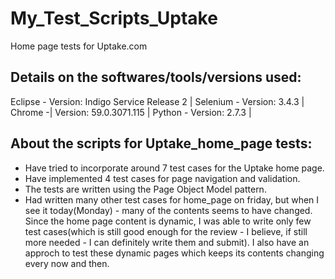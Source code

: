# My_Test_Scripts_Uptake
Home page tests for Uptake.com

Details on the softwares/tools/versions used:
---------------------------------------------
Eclipse  -  Version: Indigo Service Release 2 |
Selenium -  Version: 3.4.3 |
Chrome   -|  Version: 59.0.3071.115 |
Python   -  Version: 2.7.3 |

About the scripts for Uptake_home_page tests:
---------------------------------------------
- Have tried to incorporate around 7 test cases for the Uptake home page.
- Have implemented 4 test cases for page navigation and validation. 
- The tests are written using the Page Object Model pattern.
- Had written many other test cases for home_page on friday, but when I see it today(Monday) - many of the contents seems to have changed. Since the home page content is dynamic, I was able to write only few test cases(which is still good enough for the review - I believe, if still more needed - I can definitely write them and submit). I also have an approch to test these dynamic pages which keeps its contents changing every now and then.
